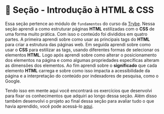 # :paperclip: Seção - Introdução à HTML & CSS

Essa seção pertence ao módulo de `fundamentos` do curso da [Trybe](https://www.betrybe.com/). Nessa seção aprendi a como estruturar páginas **HTML** estilizadas com o **CSS** de uma forma muito prática. Com isso o conteúdo foi divididos em quatro partes. A primeira aprendi sobre como usar as principais tags do **HTML** para criar a estrutura das páginas web. Em seguida aprendi sobre como usar o **CSS** para estilizar as tags, usando diferentes formas de selecionar os elementos **HTML**. Logo após aprendi sobre como alterar o posicionamento dos elementos na página e como algumas propriedades específicas alteram as dimensões dos elementos. Ao fim aprendi sobre o **significado** que cada elemento **HTML** carrega e sobre como isso impacta a acessibilidade da página e a interpretação do conteúdo por indexadores de pesquisa, como o Google.

Tendo isso em mente aqui você encontrará os exercícios que desenvolvi para fixar os conhecimentos que adquiri ao longo dessa seção. Além disso também desenvolvi o projeto ao final dessa seção para avaliar tudo o que havia aprendido, você pode acessá-lo [aqui](https://github.com/tryber/sd-026-b-project-lessons-learned/pull/40).
